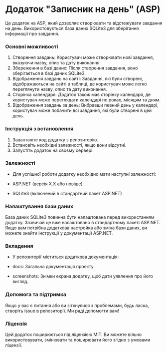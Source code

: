 # Додаток "Записник на день" (ASP)
Це додаток на ASP, який дозволяє створювати та відстежувати завдання на день. Використовується база даних SQLite3 для зберігання інформації про завдання.

### Основні можливості
1. Створення завдань: Користувач може створювати нові завдання, вказуючи назву, опис та дату виконання.
2. Збереження в базі даних: Після створення завдання, воно зберігається в базі даних SQLite3.
3. Відображення завдань на сайті: Завдання, які були створені, відображаються на сайті в таблиці, де користувач може легко переглянути назву, опис та дату виконання.
4. Сторінка календаря: Додаток також має сторінку календаря, де користувач може переглядати календарі по роках, місяцям та дням.
5. Відображення завдань за день: Вибравши певний день у календарі, користувач може побачити всі завдання, які були створені в цей день.

### Інструкція з встановлення
1. Завантажте код додатку з репозиторію.
2. Встановіть необхідні залежності, якщо вони відсутні.
3. Запустіть додаток на своєму сервері.

### Залежності
* Для успішної роботи додатку необхідно мати наступні залежності:

* ASP.NET (версія X.X або новіше)
* SQLite3 (включений в стандартний пакет ASP.NET)

### Налаштування бази даних
База даних SQLite3 повинна бути налаштована перед використанням додатку. Зазвичай це вже налаштовано в стандартному пакеті ASP.NET. Якщо вам потрібна додаткова настройка або зміна бази даних, ви можете знайти інструкції у документації ASP.NET.

### Вкладення
* У репозиторії міститься додаткова документація:

* docs: Загальна документація проекту.
* screenshots: Знімки екрана додатку, щоб дати уявлення про його вигляд.

### Допомога та підтримка
Якщо у вас є питання або ви зіткнулися з проблемами, будь ласка, створіть issue в репозиторії. Ми раді допомогти вам!


### Ліцензія
Цей додаток поширюється під ліцензією MIT. Ви можете вільно використовувати, змінювати та поширювати його згідно з умовами ліцензії.
